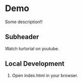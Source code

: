 # Demo

Some description!!

## Subheader

Watch turtorial on youtube.

## Local Development

1. Open index.html in your browser.


